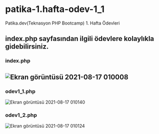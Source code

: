 # patika-1.hafta-odev-1_1
Patika.dev(Teknasyon PHP Bootcamp) 1. Hafta Ödevleri

## index.php sayfasından ilgili ödevlere kolaylıkla gidebilirsiniz.
### index.php
![Ekran görüntüsü 2021-08-17 010008](https://user-images.githubusercontent.com/73365934/129634754-8ad4a329-7bd1-4415-a917-483f9a10e0ab.png)
-----------------------------------------------------------------------------------------------------------------------------------------
### odev1_1.php
![Ekran görüntüsü 2021-08-17 010140](https://user-images.githubusercontent.com/73365934/129634927-84851859-3799-4561-95e1-12c3342594a4.png)
### odev1_2.php
![Ekran görüntüsü 2021-08-17 010124](https://user-images.githubusercontent.com/73365934/129634947-c2838ef3-bbe9-4d69-b7d3-803f258c4241.png)


